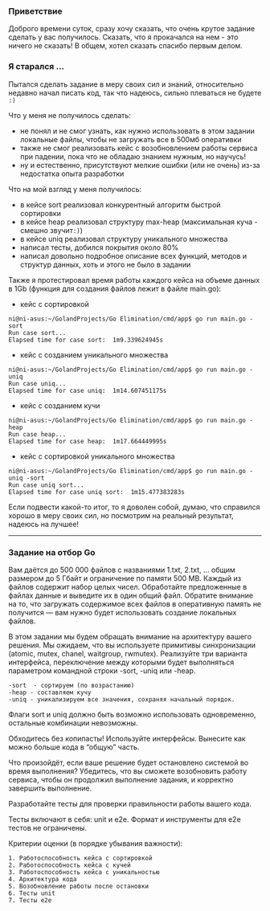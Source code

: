 ### Приветствие

Доброго времени суток, сразу хочу сказать, что очень крутое задание сделать у вас получилось. Сказать, что я прокачался на нем - это ничего не сказать! В общем, хотел сказать спасибо первым делом.

### Я старался ...
Пытался сделать задание в меру своих сил и знаний, относительно недавно начал писать код, так что надеюсь, сильно плеваться не будете ```:)```


Что у меня не получилось сделать:
 - не понял и не смог узнать, как нужно использовать в этом задании локальные файлы, чтобы не загружать все в 500мб оперативки
 - также не смог реализовать кейс с возобновлением работы сервиса при падении, пока что не обладаю знанием нужным, но научусь!
 - ну и естественно, присутствуют мелкие ошибки (или не очень) из-за недостатка опыта разработки

Что на мой взгляд у меня получилось:
- в кейсе sort реализовал конкурентный алгоритм быстрой сортировки
- в кейсе heap реализовал структуру max-heap (максимальная куча - смешно звучит```:)```)
- в кейсе uniq реализовал структуру уникального множества
- написал тесты, добился покрытия около 80%
- написал довольно подробное описание всех функций, методов и структур данных, хоть и этого не было в задании

Также я протестировал время работы каждого кейса на объеме данных в 1Gb (функция для создания файлов лежит в файле main.go):
 - кейс с сортировкой
```shell
ni@ni-asus:~/GolandProjects/Go Elimination/cmd/app$ go run main.go -sort
Run case sort...
Elapsed time for case sort:  1m9.339624945s
```
- кейс с созданием уникального множества
```shell
ni@ni-asus:~/GolandProjects/Go Elimination/cmd/app$ go run main.go -uniq
Run case uniq...
Elapsed time for case uniq:  1m14.607451175s
```
- кейс с созданием кучи
```shell
ni@ni-asus:~/GolandProjects/Go Elimination/cmd/app$ go run main.go -heap
Run case heap...
Elapsed time for case heap:  1m17.664449995s
```
- кейс с сортировкой уникального множества
```shell
ni@ni-asus:~/GolandProjects/Go Elimination/cmd/app$ go run main.go -uniq -sort
Run case uniq sort...
Elapsed time for case uniq sort:  1m15.477383283s
```
Если подвести какой-то итог, то я доволен собой, думаю, что справился хорошо в меру своих сил, но посмотрим на реальный результат, надеюсь на лучшее!


_____________________________________________________________

### Задание на отбор Go

Вам даётся до 500 000 файлов с названиями 1.txt, 2.txt, … общим размером до 5 Гбайт и ограничение по памяти 500 MB. Каждый из файлов содержит набор целых чисел. Обработайте предложенные в файлах данные и выведите их в один общий файл. Обратите внимание на то, что загружать содержимое всех файлов в оперативную память не получится — вам нужно будет использовать создание локальных файлов.



В этом задании мы будем обращать внимание на архитектуру вашего решения. Мы ожидаем, что вы используете примитивы синхронизации (atomic, mutex, chanel, waitgroup, rwmutex). Реализуйте три варианта интерфейса, переключение между которыми будет выполняться параметром командной строки -sort, -uniq или -heap.

    -sort  - сортируем (по возрастанию)
    -heap - составляем кучу
    -uniq - уникализируем все значения, сохраняя начальный порядок.



Флаги sort и uniq должно быть возможно использовать одновременно, остальные комбинации невозможны.



Обходитесь без копипасты! Используйте интерфейсы. Вынесите как можно больше кода в “общую” часть.



Что произойдёт, если ваше решение будет остановлено системой во время выполнения? Убедитесь, что вы сможете возобновить работу сервиса, чтобы он продолжил выполнение задания, и корректно завершить выполнение.



Разработайте тесты для проверки правильности работы вашего кода.

Тесты включают в себя: unit и e2e. Формат и инструменты для e2e тестов не ограничены.


Критерии оценки (в порядке убывания важности):

    1. Работоспособность кейса с сортировкой
    2. Работоспособность кейса с кучей
    3. Работоспособность кейса с уникальностью
    4. Архитектура кода
    5. Возобновление работы после остановки
    6. Тесты unit
    7. Тесты e2e
